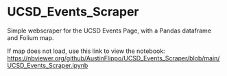 # UCSD_Events_Scraper
Simple webscraper for the UCSD Events Page, with a Pandas dataframe and Folium map.

If map does not load, use this link to view the notebook:
https://nbviewer.org/github/AustinFlippo/UCSD_Events_Scraper/blob/main/UCSD_Events_Scraper.ipynb
